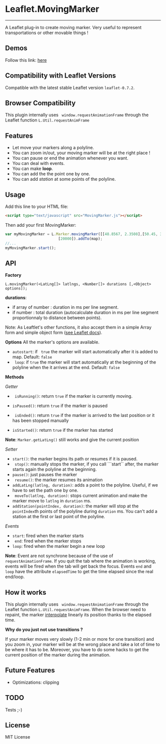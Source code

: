 Leaflet.MovingMarker
====================
----------


A Leaflet plug-in to create moving marker. Very useful to represent transportations or other movable things !

Demos
--------
Follow this link: [here](http://ewoken.github.io/Leaflet.MovingMarker)

Compatibility with Leaflet Versions
-----------------------------------

Compatible with the latest stable Leaflet version `leaflet-0.7.2`.

Browser Compatibility
-----------------------------------
This plugin internally uses ``` window.requestAnimationFrame``` through the Leaflet function ```L.Util.requestAnimFrame```

Features
--------

* Let move your markers along a polyline.
* You can zoom in/out, your moving marker will be at the right place ! 
* You can pause or end the animation whenever you want.
* You can deal with events.
* You can make **loop**.
* You can add the the point one by one.
* You can add *station* at some points of the polyline.

Usage
-----
Add this line to your HTML file:
```html
<script type="text/javascript" src="MovingMarker.js"></script>
```

Then add your first MovingMarker:

```javascript
var myMovingMarker = L.Marker.movingMarker([[48.8567, 2.3508],[50.45, 30.523333]],
						[20000]).addTo(map);
//...
myMovingMarker.start();
```

API
----

**Factory**
```
L.movingMarker(<LatLng[]> latlngs, <Number[]> durations [,<Object> options]);
```

**durations**:
*   if array of number : duration in ms per line segment.
*   if number : total duration (autocalculate duration in ms per line segment proportionnaly to distance between points).


Note: As Leaftlet's other functions, it also accept them in a simple Array form and simple object form ([see Leaflet docs](http://leafletjs.com/reference.html#latlng)).

**Options**
All the marker's options are available.

 - ```autostart```: if ``` true``` the marker will start automatically after it is added to map. Default: ```false```
 - ``` loop```: if ```true``` the marker will start automatically at the beginning of the polyline when the it arrives at the end. Default: ```false```

	
**Methods**

*Getter*

 - ``` isRunning()```: return ```true``` if the marker is currently moving.
 - ```isPaused()```: return ```true``` if the marker is paused
 
 - ``` isEnded()```: return ```true``` if the marker is arrived to the last position or it has been stopped manually
 
 - ```isStarted()```: return ```true``` if the marker has started

**Note**: ```Marker.getLatLng()``` still works and give the current position
 
*Setter*

 - ```start()```:  the marker begins its path or resumes if it is paused.
 - ``` stop()```: manually stops the marker, if you call ```start`` after, the marker starts again the polyline at the beginning.
 - ```pause()```: just pauses the marker
 - ``` resume()```: the marker resumes its animation
 - ```addLatLng(latlng, duration)```: adds a point to the polyline. Useful, if we have to set the path one by one.
 - ``` moveTo(latlng, duration)```: stops current animation and make the marker move to ```latlng``` in ```duration``` ms. 
 - ```addStation(pointIndex, duration)```: the marker will stop at the ```pointIndex```th points of the polyline during ```duration``` ms. You can't add a station at the first or last point of the polyline.
 
*Events*

 - ```start```: fired when the marker starts
 - ``` end```: fired when the marker stops 
 - ```loop```: fired when the marker begin a new loop

**Note**: Event are not synchrone because of the use of ```requestAnimationFrame```.  If you quit the tab where the animation is working, events will be fired when the tab will get back the focus. Events ```end``` and ```loop``` have the attribute ```elapsedTime``` to get the time elapsed since the real end/loop.

How it works
---------------
This plugin internally uses ``` window.requestAnimationFrame``` through the Leaflet function ```L.Util.requestAnimFrame```. When the browser need to repaint, the marker [interpolate](http://ewoken.github.io/Leaflet.MovingMarker) linearly its position thanks to the elapsed time.

**Why do you just not use transitions ?**

If your marker moves very slowly (1-2 min or more for one transition) and you zoom in, your marker will be at the wrong place and take a lot of time to be where it has to be. Moreover, you have to do some hacks to get the current position of the marker during the animation.



Future Features
----------------------

 - Optimizations: clipping

TODO
--------
Tests ;-)

License
----
MIT License

